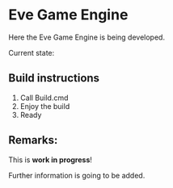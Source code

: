 # Eve Game Engine

Here the Eve Game Engine is being developed.

Current state:



## Build instructions

1. Call Build.cmd
2. Enjoy the build
3. Ready

## Remarks:

This is **work in progress**!

Further information is going to be added. 